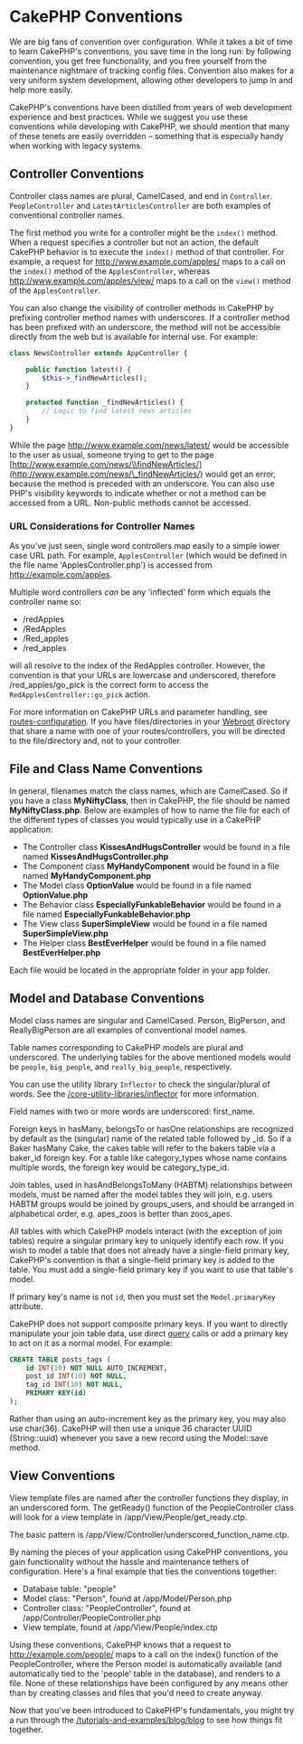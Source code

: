 # CakePHP Conventions

We are big fans of convention over configuration. While it takes a
bit of time to learn CakePHP's conventions, you save time in the
long run: by following convention, you get free functionality, and
you free yourself from the maintenance nightmare of tracking config
files. Convention also makes for a very uniform system development,
allowing other developers to jump in and help more easily.

CakePHP's conventions have been distilled from years of web
development experience and best practices. While we suggest you use
these conventions while developing with CakePHP, we should mention
that many of these tenets are easily overridden – something that is
especially handy when working with legacy systems.

## Controller Conventions

Controller class names are plural, CamelCased, and end in
`Controller`. `PeopleController` and
`LatestArticlesController` are both examples of conventional
controller names.

The first method you write for a controller might be the
`index()` method. When a request specifies a controller but not
an action, the default CakePHP behavior is to execute the
`index()` method of that controller. For example, a request for
<http://www.example.com/apples/> maps to a call on the `index()`
method of the `ApplesController`, whereas
<http://www.example.com/apples/view/> maps to a call on the
`view()` method of the `ApplesController`.

You can also change the visibility of controller methods in CakePHP
by prefixing controller method names with underscores. If a
controller method has been prefixed with an underscore, the method
will not be accessible directly from the web but is available for
internal use. For example:

``` php
class NewsController extends AppController {

    public function latest() {
        $this->_findNewArticles();
    }

    protected function _findNewArticles() {
        // Logic to find latest news articles
    }
}
```

While the page <http://www.example.com/news/latest/> would be
accessible to the user as usual, someone trying to get to the page
[http://www.example.com/news/\\findNewArticles/](http://www.example.com/news/\_findNewArticles/) would get an error,
because the method is preceded with an underscore. You can also use
PHP's visibility keywords to indicate whether or not a method can be
accessed from a URL. Non-public methods cannot be accessed.

### URL Considerations for Controller Names

As you've just seen, single word controllers map easily to a simple
lower case URL path. For example, `ApplesController` (which would
be defined in the file name 'ApplesController.php') is accessed
from <http://example.com/apples>.

Multiple word controllers *can* be any 'inflected' form which
equals the controller name so:

- /redApples
- /RedApples
- /Red_apples
- /red_apples

will all resolve to the index of the RedApples controller. However,
the convention is that your URLs are lowercase and underscored,
therefore /red_apples/go_pick is the correct form to access the
`RedApplesController::go_pick` action.

For more information on CakePHP URLs and parameter handling, see
[routes-configuration](#routes-configuration). If you have files/directories in your [Webroot](webroot.md)
directory that share a name with one of your routes/controllers, you will be
directed to the file/directory and, not to your controller.

## File and Class Name Conventions

In general, filenames match the class names, which are
CamelCased. So if you have a class **MyNiftyClass**, then in CakePHP,
the file should be named **MyNiftyClass.php**. Below are
examples of how to name the file for each of the different types of
classes you would typically use in a CakePHP application:

- The Controller class **KissesAndHugsController** would be found
  in a file named **KissesAndHugsController.php**
- The Component class **MyHandyComponent** would be found in a
  file named **MyHandyComponent.php**
- The Model class **OptionValue** would be found in a file named
  **OptionValue.php**
- The Behavior class **EspeciallyFunkableBehavior** would be found
  in a file named **EspeciallyFunkableBehavior.php**
- The View class **SuperSimpleView** would be found in a file
  named **SuperSimpleView.php**
- The Helper class **BestEverHelper** would be found in a file
  named **BestEverHelper.php**

Each file would be located in the appropriate folder in your app folder.

## Model and Database Conventions

Model class names are singular and CamelCased. Person, BigPerson,
and ReallyBigPerson are all examples of conventional model names.

Table names corresponding to CakePHP models are plural and
underscored. The underlying tables for the above mentioned models
would be `people`, `big_people`, and `really_big_people`,
respectively.

You can use the utility library `Inflector` to check the
singular/plural of words. See the
[/core-utility-libraries/inflector](core-utility-libraries/inflector.md) for more
information.

Field names with two or more words are underscored:
first_name.

Foreign keys in hasMany, belongsTo or hasOne relationships are
recognized by default as the (singular) name of the related table
followed by \_id. So if a Baker hasMany Cake, the cakes table will
refer to the bakers table via a baker_id foreign key. For a
table like category_types whose name contains multiple words,
the foreign key would be category_type_id.

Join tables, used in hasAndBelongsToMany (HABTM) relationships
between models, must be named after the model tables they will
join, e.g. users HABTM groups would be joined by groups_users, and
should be arranged in alphabetical order, e.g. apes_zoos
is better than zoos_apes.

All tables with which CakePHP models interact (with the exception
of join tables) require a singular primary key to uniquely
identify each row. If you wish to model a table that does not already have
a single-field primary key, CakePHP's convention is that a
single-field primary key is added to the table. You must add a
single-field primary key if you want to use that table's model.

If primary key's name is not `id`, then you must set the `Model.primaryKey`
attribute.

CakePHP does not support composite primary keys. If you want to
directly manipulate your join table data, use direct
[query](#model-query) calls or add a primary key to act on it
as a normal model. For example:

``` sql
CREATE TABLE posts_tags (
    id INT(10) NOT NULL AUTO_INCREMENT,
    post_id INT(10) NOT NULL,
    tag_id INT(10) NOT NULL,
    PRIMARY KEY(id)
);
```

Rather than using an auto-increment key as the primary key, you may
also use char(36). CakePHP will then use a unique 36 character UUID
(String::uuid) whenever you save a new record using the Model::save
method.

## View Conventions

View template files are named after the controller functions they
display, in an underscored form. The getReady() function of the
PeopleController class will look for a view template in
/app/View/People/get_ready.ctp.

The basic pattern is
/app/View/Controller/underscored_function_name.ctp.

By naming the pieces of your application using CakePHP conventions,
you gain functionality without the hassle and maintenance tethers
of configuration. Here's a final example that ties the conventions
together:

- Database table: "people"
- Model class: "Person", found at /app/Model/Person.php
- Controller class: "PeopleController", found at
  /app/Controller/PeopleController.php
- View template, found at /app/View/People/index.ctp

Using these conventions, CakePHP knows that a request to
<http://example.com/people/> maps to a call on the index() function
of the PeopleController, where the Person model is automatically
available (and automatically tied to the 'people' table in the
database), and renders to a file. None of these relationships have
been configured by any means other than by creating classes and
files that you'd need to create anyway.

Now that you've been introduced to CakePHP's fundamentals, you
might try a run through the
[/tutorials-and-examples/blog/blog](tutorials-and-examples/blog/blog.md) to see how things fit
together.
